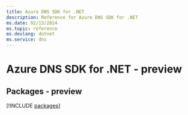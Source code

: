 ```yaml
---
title: Azure DNS SDK for .NET
description: Reference for Azure DNS SDK for .NET
ms.date: 02/13/2024
ms.topic: reference
ms.devlang: dotnet
ms.service: dns
---
```

# Azure DNS SDK for .NET - preview
## Packages - preview
[!INCLUDE [packages](dns-index.md)]
